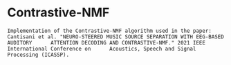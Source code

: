 # Contrastive-NMF
    Implementation of the Contrastive-NMF algorithm used in the paper:      Cantisani et al. "NEURO-STEERED MUSIC SOURCE SEPARATION WITH EEG-BASED AUDITORY      ATTENTION DECODING AND CONTRASTIVE-NMF." 2021 IEEE International Conference on      Acoustics, Speech and Signal Processing (ICASSP).
